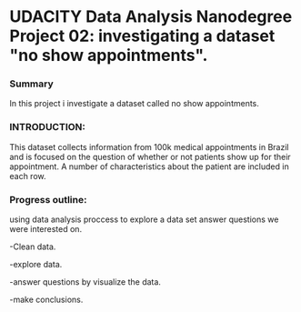 # UDACITY Data Analysis Nanodegree Project 02: investigating a dataset "no show appointments".
### Summary
In this project i investigate a dataset called no show appointments.
### INTRODUCTION:
This dataset collects information from 100k medical appointments in Brazil and is focused on the question of whether or not patients show up for their appointment. A number of characteristics about the patient are included in each row.

### Progress outline:
using data analysis proccess to explore a data set answer questions we were interested on.

-Clean data.

-explore data.

-answer questions by visualize the data.

-make conclusions.
